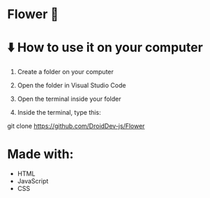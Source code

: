 # Flower 🌼

# ⬇️ How to use it on your computer

1. Create a folder on your computer

2. Open the folder in Visual Studio Code

3. Open the terminal inside your folder

4. Inside the terminal, type this:

git clone https://github.com/DroidDev-js/Flower

# Made with:

- HTML
- JavaScript
- CSS

